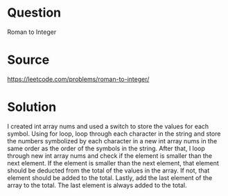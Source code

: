 # Question
Roman to Integer

# Source
https://leetcode.com/problems/roman-to-integer/

# Solution
I created int array nums and used a switch to store the values for each symbol. Using for loop, loop through each character in the string and store the numbers symbolized by each character in a new int array nums in the same order as the order of the symbols in the string. After that, I loop through new int array nums and check if the element is smaller than the next element. If the element is smaller than the next element, that element should be deducted from the total of the values in the array. If not, that element should be added to the total. Lastly, add the last element of the array to the total. The last element is always added to the total.